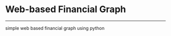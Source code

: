 # Web-based Financial Graph
----------------------------
simple web based financial graph using python
